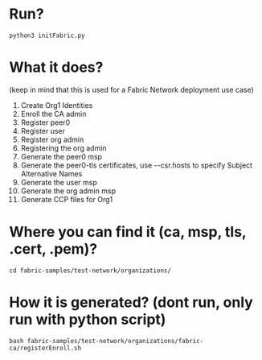 # Run?
```
python3 initFabric.py
```

# What it does?

(keep in mind that this is used for a Fabric Network deployment use case)

1. Create Org1 Identities
2. Enroll the CA admin
3. Register peer0
4. Register user
5. Register org admin
6. Registering the org admin
7. Generate the peer0 msp
8. Generate the peer0-tls certificates, use --csr.hosts to specify Subject Alternative Names
9. Generate the user msp
10. Generate the org admin msp
11. Generate CCP files for Org1

# Where you can find it (ca, msp, tls, .cert, .pem)?

```
cd fabric-samples/test-network/organizations/
```

# How it is generated? (dont run, only run with python script)
```
bash fabric-samples/test-network/organizations/fabric-ca/registerEnroll.sh
```